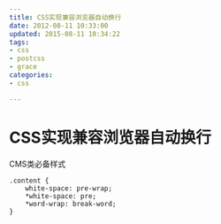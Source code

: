```yaml
---
title: CSS实现兼容浏览器自动换行
date: 2012-08-11 10:33:00
updated: 2015-08-11 10:34:22
tags: 
- css
- postcss
- grace
categories: 
- css

---
```

# CSS实现兼容浏览器自动换行
CMS类必备样式
```
.content {
    white-space: pre-wrap;
    *white-space: pre;
    *word-wrap: break-word;
}
```